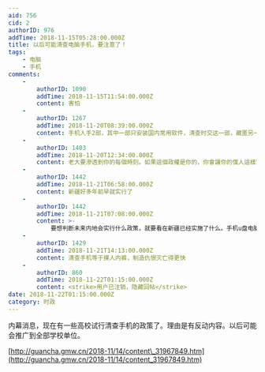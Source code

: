 ```yaml
---
aid: 756
cid: 2
authorID: 976
addTime: 2018-11-15T05:28:00.000Z
title: 以后可能清查电脑手机，要注意了！
tags:
    - 电脑
    - 手机
comments:
    -
        authorID: 1090
        addTime: 2018-11-15T11:54:00.000Z
        content: 害怕
    -
        authorID: 1267
        addTime: 2018-11-20T08:39:00.000Z
        content: 手机人手2部，其中一部只安装国内常用软件，清查时交这一部，藏匿另一部，这样能破否？
    -
        authorID: 1403
        addTime: 2018-11-20T12:34:00.000Z
        content: 老大要滲透到你的每個時刻。如果這個政權是你的，你會讓你的僕人這樣對你嗎？
    -
        authorID: 1442
        addTime: 2018-11-21T06:58:00.000Z
        content: 新疆好多年前早就实行了
    -
        authorID: 1442
        addTime: 2018-11-21T07:08:00.000Z
        content: >-
            要想判断未来内地会实行什么政策，就要看在新疆已经实施了什么。手机u盘电脑必定会被逐步清查。现在新疆对于少数民族採取的更多的是直接收缴，统一处理
    -
        authorID: 1429
        addTime: 2018-11-21T14:13:00.000Z
        content: 清查手机等于摸人内裤，制造仇恨灭亡得更快
    -
        authorID: 860
        addTime: 2018-11-22T01:15:00.000Z
        content: <strike>用户已注销，隐藏回帖</strike>
date: 2018-11-22T01:15:00.000Z
category: 时政
---
```


内幕消息，现在有一些高校试行清查手机的政策了。理由是有反动内容。以后可能会推广到全部学校单位。

[http://guancha.gmw.cn/2018-11/14/content\_31967849.htm](http://guancha.gmw.cn/2018-11/14/content_31967849.htm)
